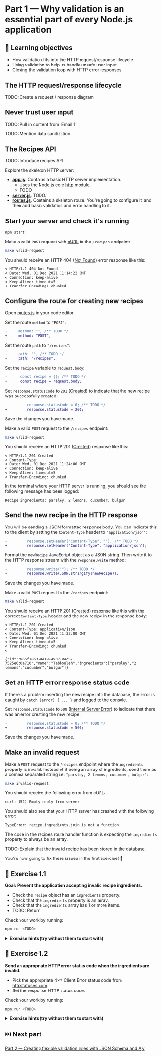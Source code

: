 # Part 1 — Why validation is an essential part of every Node.js application

## 🧠 Learning objectives

- How validation fits into the HTTP request/response lifecycle
- Using validation to help us handle unsafe user input
- Closing the validation loop with HTTP error responses

## The HTTP request/response lifecycle

TODO: Create a request / response diagram

## Never trust user input

TODO: Pull in content from 'Email 1'

TODO: Mention data sanitization

## The Recipes API

TODO: Introduce recipes API

Explore the skeleton HTTP server:

- **[app.js](app.js)**. Contains a basic HTTP server implementation.
  - Uses the Node.js core [http](https://nodejs.org/api/http.html) module.
  - TODO
- **[server.js](server.js)**. TODO.
- **[routes.js](routes.js)**. Contains a skeleton route. You're going to configure it,
and then add basic validation and error handling to it.

## Start your server and check it's running

```sh
npm start
```

Make a valid `POST` request with [cURL](https://curl.se/) to the `/recipes` endpoint:

```sh
make valid-request
```

You should receive an HTTP 404 ([Not Found](https://httpstatuses.com/404)) error
response like this:

```
< HTTP/1.1 404 Not Found
< Date: Wed, 01 Dec 2021 11:14:22 GMT
< Connection: keep-alive
< Keep-Alive: timeout=5
< Transfer-Encoding: chunked
```

## Configure the route for creating new recipes

Open [routes.js](routes.js) in your code editor.

Set the route `method` to `"POST"`:

```diff
-     method: "", /** TODO */
+     method: "POST",
```

Set the route `path` to `"/recipes"`:

```diff
-     path: "", /** TODO */
+     path: "/recipes",
```

Set the `recipe` variable to `request.body`:

```diff
-      const recipe = {}; /** TODO */
+      const recipe = request.body;
```

Set `response.statusCode` to `201` ([Created](https://httpstatuses.com/201))
to indicate that the new recipe was successfully created:

```diff
-         response.statusCode = 0; /** TODO */
+         response.statusCode = 201;
```

Save the changes you have made.

Make a valid `POST` request to the `/recipes` endpoint:

```sh
make valid-request
```

You should receive an HTTP 201 ([Created](https://httpstatuses.com/201)) response
like this:

```
< HTTP/1.1 201 Created
< Content-Type:
< Date: Wed, 01 Dec 2021 11:24:00 GMT
< Connection: keep-alive
< Keep-Alive: timeout=5
< Transfer-Encoding: chunked
```

In the terminal where your HTTP server is running, you should see the following
message has been logged:

```
Recipe ingredients: parsley, 2 lemons, cucumber, bulgur
```

## Send the new recipe in the HTTP response

You will be sending a JSON formatted response body. You can indicate this to
the client by setting the `Content-Type` header to `"application/json"`:

```diff
-         response.setHeader("Content-Type", ""); /** TODO */
+         response.setHeader("Content-Type", "application/json");
```

Format the `newRecipe` JavaScript object as a JSON string. Then write it
to the HTTP response stream with the `response.write` method:

```diff
-         response.write(""); /** TODO */
+         response.write(JSON.stringify(newRecipe));
```

Save the changes you have made.

Make a valid `POST` request to the `/recipes` endpoint:

```sh
make valid-request
```

You should receive an HTTP 201 ([Created](https://httpstatuses.com/201)) response
like this with the correct `Content-Type` header and the new recipe in the response body:

```
< HTTP/1.1 201 Created
< Content-Type: application/json
< Date: Wed, 01 Dec 2021 11:33:00 GMT
< Connection: keep-alive
< Keep-Alive: timeout=5
< Transfer-Encoding: chunked
<

{"id":"865f7063-9e18-4937-84c5-7525e6c0a710","name":"Tabbouleh","ingredients":["parsley","2 lemons","cucumber","bulgur"]}
```

## Set an HTTP error response status code

If there's a problem inserting the new recipe into the database, the error
is caught by `catch (error) { ... }` and logged to the console.

Set `response.statusCode` to `500` ([Internal Server Error](https://httpstatuses.com/500))
to indicate that there was an error creating the new recipe:

```diff
-         response.statusCode = 0; /** TODO */
+         response.statusCode = 500;
```

Save the changes you have made.

## Make an invalid request

Make a `POST` request to the `/recipes` endpoint where the `ingredients`
property is invalid. Instead of it being an array of ingredients, send them
as a comma separated string i.e. `"parsley, 2 lemons, cucumber, bulgur"`:

```sh
make invalid-request
```

You should receive the following error from cURL:

```
curl: (52) Empty reply from server
```

You should also see that your HTTP server has crashed with the following error:

```
TypeError: recipe.ingredients.join is not a function
```

The code in the recipes route handler function is expecting the `ingredients`
property to always be an array.

TODO: Explain that the invalid recipe has been stored in the database.

You're now going to fix these issues in the first exercise! 🐛

## 🎯 Exercise 1.1

**Goal: Prevent the application accepting invalid recipe ingredients.**

- Check the `recipe` object has an `ingredients` property.
- Check that the `ingredients` property is an array.
- Check that the `ingredients` array has 1 or more items.
- TODO: Return

Check your work by running:

```sh
npm run <TODO>
```

<details>
  <summary><strong>Exercise hints (try without them to start with)</strong></summary>

  - Check the `recipe.ingredients` property exists.
  - Try using the `Array.isArray()` method ([documentation](https://developer.mozilla.org/en-US/docs/Web/JavaScript/Reference/Global_Objects/Array/isArray))
  - Check `recipe.ingredients.length`
</details>

## 🎯 Exercise 1.2

**Send an appropriate HTTP error status code when the ingredients are invalid.**

- Pick the appropriate 4×× Client Error status code from [httpstatuses.com](https://httpstatuses.com/).
- Set the response HTTP status code.

Check your work by running:

```sh
npm run <TODO>
```

<details>
  <summary><strong>Exercise hints (try without them to start with)</strong></summary>

  - You've received an "entity" which you can't process.
  - Set the value of `response.statusCode` to set the response HTTP status code.
</details>

## ⏭️ Next part

[Part 2 — Creating flexible validation rules with JSON Schema and Ajv](../02-creating-flexible-validation-rules/README.md)
